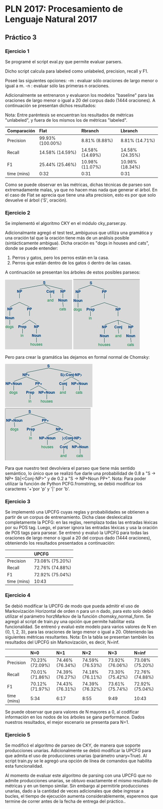 # PLN 2017: Procesamiento de Lenguaje Natural 2017

## Práctico 3

### Ejercicio 1

Se programé el script eval.py que permite evaluar parsers.

Dicho script calcula para labeled como unlabeled, precision, recall y F1.

Poseé las siguientes opciones:
-m <m>: evaluar sólo oraciones de largo menor o igual a m.
-n <n>: evaluar sólo las primeras n oraciones.

Adicionalmente se entrenaron y evaluaron los modelos "baseline" para las oraciones de largo menor o igual a 20 del corpus dado (1444 oraciones).
A continuación se presentan dichos resultados:

Nota: Entre paréntesis se encuentran los resultados de métricas "unlabeled", y fuera de los mismos los de métricas "labeled".

| Comparación | Flat             | Rbranch         | Lbranch         |
| ----------- |:---------------- |:--------------- |:--------------- |
| Precision   | 99.93% (100.00%) |  8.81%  (8.88%) |  8.81% (14.71%) |
| Recall      | 14.58% (14.59%)  | 14.58% (14.69%) | 14.58% (24.35%) |
| F1          | 25.44% (25.46%)  | 10.98% (11.07%) | 10.98% (18.34%) |
| time (mins) |  0:32            |  0:31           |  0:31           |

Como se puede observar en las métricas, dichas técnicas de parseo son extremadamente malas, ya que no hacen mas nada que generar el árbol.
En el caso de Flat se aprecia que tiene una alta precision, esto es por que solo devuelve el árbol ('S', oración).

### Ejercicio 2

Se implementó el algoritmo CKY en el módulo cky_parser.py.

Adicionalmante agregó el test test_ambiguous que utiliza una gramática y una oración tal que la oración tiene más de un análisis posible (sintácticamente ambigua).
Dicha oración es "dogs in houses and cats", donde se puede entender:
1) Perros y gatos, pero los perros están en la casa.
2) Perros que están dentro de los gatos ó dentro de las casas.

A continuación se presentan los árboles de estos posibles parseos:

![1](https://github.com/jcrodriguez1989/PLN-2017/blob/practico3/parsing/pictures/t2.jpg)
![2](https://github.com/jcrodriguez1989/PLN-2017/blob/practico3/parsing/pictures/t1.jpg)

Pero para crear la gramática las dejamos en formal normal de Chomsky:

![1](https://github.com/jcrodriguez1989/PLN-2017/blob/practico3/parsing/pictures/t2_chomsky.jpg)
![2](https://github.com/jcrodriguez1989/PLN-2017/blob/practico3/parsing/pictures/t1_chomsky.jpg)

Para que nuestro test devolviera el parseo que tiene más sentido semántico, lo único que se realizó fue darle una probabilidad de 0.8 a "S -> NP+ Sb|\<Conj-NP>" y de 0.2 a "S -> NP+Noun PP+".
Nota: Para poder utilizar la función de Python PCFG.fromstring, se debió modificar los caracteres '+'por 'p' y '|' por 'b'.


### Ejercicio 3

Se implementó una UPCFG cuyas reglas y probabilidades se obtienen a partir de un corpus de entrenamiento.
Dicha clase deslexicaliza completamente la PCFG: en las reglas, reemplaza todas las entradas léxicas por su POS tag. Luego, el parser ignora las entradas léxicas y usa la oración de POS tags para parsear.
Se entrenó y evaluó la UPCFG para todas las oraciones de largo menor o igual a 20 del corpus dado (1444 oraciones), obteniendo los resultados presentados a continuación:

|             | UPCFG           |
| ----------- |:--------------- |
| Precision   | 73.08% (75.20%) |
| Recall      | 72.76% (74.88%) |
| F1          | 72.92% (75.04%) |
| time (mins) | 10:43           |

### Ejercicio 4

Se debió modificar la UPCFG de modo que pueda admitir el uso de Markovización Horizontal de orden n para un n dado, para esto solo debió utilizar el parámetro horzMarkov de la función chomsky_normal_form.
Se agregó al script de train.py una opción que permite habilitar esta funcionalidad.
Se entrenó y evaluó este modelo para varios valores de N en {0, 1, 2, 3}, para las oraciones de largo menor o igual a 20. Obteniendo las siguientes métricas resultantes.
Nota: En la tabla se presentan también los resultados del UPCFG sin Markovización, es decir, N=inf.

|             | N=0             | N=1             | N=2             | N=3             | N=inf           |
| ----------- |:--------------- |:--------------- |:--------------- |:--------------- |:--------------- |
| Precision   | 70.23% (72.09%) | 74.46% (76.34%) | 74.59% (76.53%) | 73.92% (76.06%) | 73.08% (75.20%) |
| Recall      | 70.01% (71.86%) | 74.39% (76.27%) | 74.18% (76.11%) | 73.30% (75.42%) | 72.76% (74.88%) |
| F1          | 70.12% (71.97%) | 74.43% (76.31%) | 74.39% (76.32%) | 73.61% (75.74%) | 72.92% (75.04%) |
| time (mins) |  5:34           |  6:17           |  8:55           |  9:49           | 10:43           |

Se puede observar que para valores de N mayores a 0, al codificar información en los nodos de los árboles se gana performance. Dados nuestros resultados, el mejor escenario se presenta para N=1.

### Ejercicio 5

Se modificó el algoritmo de parseo de CKY, de manera que soporte producciones unarias. 
Adicionalmente se debió modificar la UPCFG para que admita el uso de producciones unarias (parámetro unary=True).
Al script train.py se le agregó una opción de línea de comandos que habilita esta funcionalidad.

Al momento de evaluar este algoritmo de parsing con una UPCFG que no admite producciones unarias, se obtuvo exactamente el mismo resultado de métricas y en un tiempo similar.
Sin embargo al permitirle producciones unarias, dado a la cantidad de veces adicionales que debe ingresar a bucles, el tiempo de ejecución aumenta considerablemente, esperemos que termine de correr antes de la fecha de entrega del práctico..
